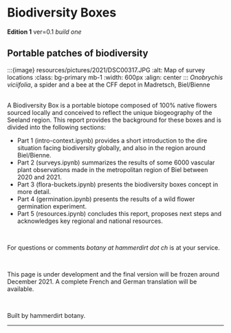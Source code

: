 # Biodiversity Boxes

__Edition 1__ ver=0.1 _build one_

## Portable patches of biodiversity

:::{image} resources/pictures/2021/DSC00317.JPG
:alt: Map of survey locations
:class: bg-primary mb-1
:width: 600px
:align: center
:::
*Onobrychis viciifolia*, a spider and a bee at the CFF depot in Madretsch, Biel/Bienne
<br></br>

A Biodiversity Box is a portable biotope composed of 100% native flowers sourced locally and conceived to reflect the unique biogeography of the Seeland region. This report provides the background for these boxes and is divided into the following sections:

* Part 1 (intro-context.ipynb) provides a short introduction to the dire situation facing biodiversity globally, and also in the region around Biel/Bienne. 
* Part 2 (surveys.ipynb) summarizes the results of some 6000 vascular plant observations made in the metropolitan region of Biel between 2020 and 2021.
* Part 3 (flora-buckets.ipynb) presents the biodiversity boxes concept in more detail.
* Part 4 (germination.ipynb) presents the results of a wild flower germination experiment.
* Part 5 (resources.ipynb) concludes this report, proposes next steps and acknowledges key regional and national resources.

<p>&nbsp;</p>

For questions or comments *botany at hammerdirt dot ch* is at your service.

<p>&nbsp;</p>

This page is under development and the final version will be frozen around December 2021. A complete French and German translation will be available.

<p>&nbsp;</p>
Built by hammerdirt botany.

 ---

